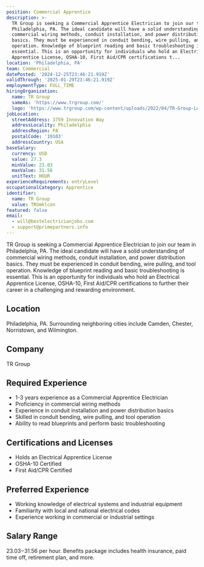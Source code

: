 ```yaml
---
position: Commercial Apprentice
description: >-
  TR Group is seeking a Commercial Apprentice Electrician to join our team in
  Philadelphia, PA. The ideal candidate will have a solid understanding of
  commercial wiring methods, conduit installation, and power distribution
  basics. They must be experienced in conduit bending, wire pulling, and tool
  operation. Knowledge of blueprint reading and basic troubleshooting is
  essential. This is an opportunity for individuals who hold an Electrical
  Apprentice License, OSHA-10, First Aid/CPR certifications t...
location: 'Philadelphia, PA'
team: Commercial
datePosted: '2024-12-25T23:46:21.919Z'
validThrough: '2025-01-29T23:46:21.919Z'
employmentType: FULL_TIME
hiringOrganization:
  name: TR Group
  sameAs: 'https://www.trgroup.com/'
  logo: 'https://www.trgroup.com/wp-content/uploads/2022/04/TR-Group-Logo.png'
jobLocation:
  streetAddress: 3759 Innovation Way
  addressLocality: Philadelphia
  addressRegion: PA
  postalCode: '19103'
  addressCountry: USA
baseSalary:
  currency: USD
  value: 27.3
  minValue: 23.03
  maxValue: 31.56
  unitText: HOUR
experienceRequirements: entryLevel
occupationalCategory: Apprentice
identifier:
  name: TR Group
  value: TRGmklcon
featured: false
email:
  - will@bestelectricianjobs.com
  - support@primepartners.info
---
```




TR Group is seeking a Commercial Apprentice Electrician to join our team in Philadelphia, PA. The ideal candidate will have a solid understanding of commercial wiring methods, conduit installation, and power distribution basics. They must be experienced in conduit bending, wire pulling, and tool operation. Knowledge of blueprint reading and basic troubleshooting is essential. This is an opportunity for individuals who hold an Electrical Apprentice License, OSHA-10, First Aid/CPR certifications to further their career in a challenging and rewarding environment.

## Location

Philadelphia, PA. Surrounding neighboring cities include Camden, Chester, Norristown, and Wilmington.

## Company

TR Group

## Required Experience

- 1-3 years experience as a Commercial Apprentice Electrician
- Proficiency in commercial wiring methods
- Experience in conduit installation and power distribution basics
- Skilled in conduit bending, wire pulling, and tool operation
- Ability to read blueprints and perform basic troubleshooting

## Certifications and Licenses

- Holds an Electrical Apprentice License
- OSHA-10 Certified
- First Aid/CPR Certified

## Preferred Experience

- Working knowledge of electrical systems and industrial equipment
- Familiarity with local and national electrical codes
- Experience working in commercial or industrial settings

## Salary Range

$23.03-$31.56 per hour. Benefits package includes health insurance, paid time off, retirement plan, and more.
